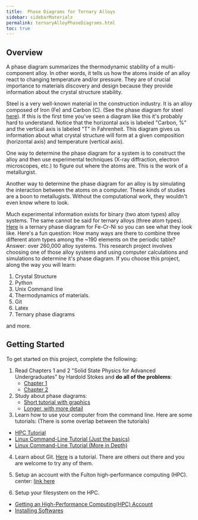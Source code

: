 ```yaml
---
title:  Phase Diagrams for Ternary Alloys
sidebar: sidebarMaterials
permalink: ternaryAlloyPhaseDiagrams.html
toc: true
---
```



## Overview

A phase diagram summarizes the thermodynamic stability of a
multi-component alloy.  In other words, it tells us how the atoms
inside of an alloy react to changing temperature and/or pressure.
They are of crucial importance to materials discovery and design
because they provide information about the crystal structure stability.

<!--<div style = "text-align:center">
<img src="/images/fcc.png" align="middle" />
</div> -->

Steel is a very well-known material in the construction industry.  It
is an alloy composed of Iron (Fe) and Carbon (C).  (See the
phase diagram for steel [here][steelphasediagram]). If this is the
first time you've seen a diagram like this it's probably hard to
understand.  Notice that the horizontal axis is labeled "Carbon, \%"
and the vertical axis is labeled "T" in Fahrenheit.  This diagram
gives us information about what crystal structure will form at a given
composition (horizontal axis) and temperature (vertical axis).

One way to determine the phase diagram for a system is to construct
the alloy and then use experimental techniques (X-ray diffraction,
electron microscopes, etc.) to figure out where the atoms are.  This
is the work of a metallurgist.

Another way to determine the phase diagram for an alloy is by
simulating the interaction between the atoms on a computer.  These
kinds of studies are a boon to metallugists.  Without the
computational work, they wouldn't even know where to look.


Much experimental information exists for binary (two atom types) alloy
systems.  The same cannot be said for ternary alloys (three atom
types).  [Here][ternary] is a ternary phase diagram for Fe-Cr-Ni so
you can see what they look like. Here's a fun question: How many ways
are there to combine three different atom types among the ~190
elements on the periodic table? Answer: over 260,000 alloy systems.
This research project involves choosing one of those alloy systems and
using computer calculations and simulations to determine it's phase
diagram.  If you choose this project, along the way you will learn:

1. Crystal Structure 
2. Python
3. Unix Command line
4. Thermodynamics of materials.
5. Git
6. Latex
7. Ternary phase diagrams

and more.

## Getting Started
To get started on this project, complete the following:

1. Read Chapters 1 and 2 "Solid State Physics for Advanced
Undergraduates" by Hardold Stokes and **do all of the problems**:
   - [Chapter 1][stokesChap1]
   - [Chapter 2][stokesChap2]
2. Study about phase diagrams:
   - [Short tutorial with graphics](https://textbooks.elsevier.com/manualsprotectedtextbooks/9780750663809/Static/phase/phase1a.htm)
   - [Longer, with more detail][phaseDiagramTutorial]
3. Learn how to use your computer from the command line.  Here are
some tutorials: (There is some overlap between the tutorials)
  - [HPC Tutorial][mlunixTutorial]
  - [Linux Command-Line Tutorial (Just the basics)][ubuntuTutorial]
  - [Linux Command-Line Tutorial (More in Depth)][linuxTutorial]
4. Learn about
   Git. [Here](https://product.hubspot.com/blog/git-and-github-tutorial-for-beginners)
   is a tutorial.  There are others out there and you are welcome to
   try any of them.
5. Setup an account with the Fulton high-performance computing (HPC).
center: [link here][ml]

6. Setup your filesystem on the HPC.
  - [Getting an High-Performance Computing(HPC) Account](MLSetup.html)
  - [Installing Softwares](neededSoftwares.html)


[steelphasediagram]: https://www.substech.com/dokuwiki/doku.php?id=iron-carbon_phase_diagram
[ternary]: http://sv.rkriz.net/classes/MSE2094_NoteBook/96ClassProj/experimental/ternary2.html
[phaseDiagramTutorial]: https://www.asminternational.org/documents/10192/1849770/06479G_Sample.pdf
[stokesChap1]:https://content.byui.edu/file/ceb83761-b291-4202-94a6-eb42747cfa18/1/Stokes_Chap_1.pdf
[stokesChap2]:https://content.byui.edu/file/ceb83761-b291-4202-94a6-eb42747cfa18/1/Stokes_Chap_2.pdf
[ml]: http://rc.byu.edu
[elsevierPhaseDiagrams]:https://textbooks.elsevier.com/manualsprotectedtextbooks/9780750663809/Static/phase/phase1a.ht
[ubuntuTutorial]:https://ubuntu.com/tutorials/command-line-for-beginners#7-the-command-line-and-the-superuser
[linuxTutorial]:http://linuxcommand.org/
[mlunixTutorial]: https://rc.byu.edu/documentation/unix-tutorial/
[initialSetup]: MLSetup.html
